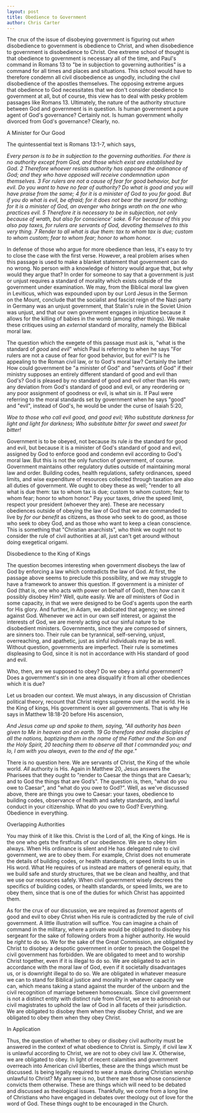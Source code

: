 ```yaml
---
layout: post
title: Obedience to Government
author: Chris Carter
---
```


The crux of the issue of disobeying government is figuring out _when_ disobedience to government is obedience to Christ, and when disobedience to government is disobedience to Christ. One extreme school of thought is that obedience to government is necessary all of the time, and Paul's command in Romans 13 to "be in subjection to governing authorities" is a command for all times and places and situations. This school would have to therefore condemn all civil disobedience as ungodly, including the civil disobedience of the apostles themselves. The opposing extreme argues that obedience to God necessitates that we don't consider obedience to government at all, but of course, this view has to deal with pesky problem passages like Romans 13. Ultimately, the nature of the authority structure between God and government is in question. Is human government a pure agent of God's governance? Certainly not. Is human government wholly divorced from God's governance? Clearly, no.

<p class="title is-5" style="margin: 0 0 0.5em">A Minister for Our Good</p>

The quintessential text is Romans 13:1-7, which says,

_Every person is to be in subjection to the governing authorities. For there is no authority except from God, and those which exist are established by God. 2 Therefore whoever resists authority has opposed the ordinance of God; and they who have opposed will receive condemnation upon themselves. 3 For rulers are not a cause of fear for good behavior, but for evil. Do you want to have no fear of authority? Do what is good and you will have praise from the same; 4 for it is a minister of God to you for good. But if you do what is evil, be afraid; for it does not bear the sword for nothing; for it is a minister of God, an avenger who brings wrath on the one who practices evil. 5 Therefore it is necessary to be in subjection, not only because of wrath, but also for conscience’ sake. 6 For because of this you also pay taxes, for rulers are servants of God, devoting themselves to this very thing. 7 Render to all what is due them: tax to whom tax is due; custom to whom custom; fear to whom fear; honor to whom honor._

In defense of those who argue for more obedience than less, it's easy to try to close the case with the first verse. However, a real problem arises when this passage is used to make a blanket statement that government can do no wrong. No person with a knowledge of history would argue that, but _why_ would they argue that? In order for someone to say that a government is just or unjust requires a standard of morality which exists outside of the government under examination. We may, from the Biblical moral law given in Leviticus, which was expounded upon by our Lord Jesus in the Sermon on the Mount, conclude that the socialist and fascist reign of the Nazi party in Germany was an unjust government, that Stalin's rule in the Soviet Union was unjust, and that our own government engages in injustice because it allows for the killing of babies in the womb (among other things). We make these critiques using an _external_ standard of morality, namely the Biblical moral law.

The question which the exegete of this passage must ask is, "what is the standard of _good_ and _evil_" which Paul is referring to when he says "For rulers are not a cause of fear for good behavior, but for evil"? Is he appealing to the Roman civil law, or to God's moral law? Certainly the latter! How could government be "a minister of God" and "servants of God" if their ministry supposes an entirely different standard of good and evil than God's? God is pleased by no standard of good and evil other than His own; any deviation from God's standard of good and evil, or any reordering or any poor assignment of goodness or evil, is what sin _is_. If Paul were referring to the moral standards set by government when he says "good" and "evil", instead of God's, he would be under the curse of Isaiah 5:20,

_Woe to those who call evil good, and good evil; Who substitute darkness for light and light for darkness; Who substitute bitter for sweet and sweet for bitter!_

Government is to be obeyed, not because its rule _is_ the standard for good and evil, but because it is a minister of God's standard of good and evil, assigned by God to enforce good and condemn evil according to God's moral law. But this is not the only function of government, of course. Government maintains other regulatory duties outside of maintaining moral law and order. Building codes, health regulations, safety ordinances, speed limits, and wise expenditure of resources collected through taxation are also all duties of government. We ought to obey these as well; "render to all what is due them: tax to whom tax is due; custom to whom custom; fear to whom fear; honor to whom honor." Pay your taxes, drive the speed limit, respect your president (whoever they are). These are necessary obediences outside of obeying the law of God that we are commanded to live by _for our benefit_ as citizens, as those who seek to do good, as those who seek to obey God, and as those who want to keep a clean conscience. This is something that "Christian anarchists", who think we ought not to consider the rule of civil authorities at all, just can't get around without doing exegetical origami.

<p class="title is-5" style="margin: 0 0 0.5em">Disobedience to the King of Kings</p>

The question becomes interesting when government disobeys the law of God by enforcing a law which contradicts the law of God. At first, the passage above seems to preclude this possibility, and we may struggle to have a framework to answer this question. If government is a minister of God (that is, one who acts with power on behalf of God), then _how_ can it possibly disobey Him? Well, quite easily. We are _all_ ministers of God in some capacity, in that we were designed to be God's agents upon the earth for His glory. And further, in Adam, we abdicated that agency; we sinned against God. Whenever we act in our own self interest, or against the interests of God, we are merely acting out our sinful nature to be disobedient ministers. Governments, since they are composed of sinners, are sinners too. Their rule can be tyrannical, self-serving, unjust, overreaching, and apathetic, just as sinful individuals may be as well. Without question, governments are imperfect. Their rule is sometimes displeasing to God, since it is not in accordance with His standard of good and evil.

Who, then, are we supposed to obey? Do we obey a sinful government? Does a government's sin in one area disqualify it from all other obediences which it is due?

Let us broaden our context. We must always, in any discussion of Christian political theory, recount that Christ reigns supreme over all the world. He is the King of kings, His government is over all governments. That is why He says in Matthew 18:18-20 before His ascension,

_And Jesus came up and spoke to them, saying, "All authority has been given to Me in heaven and on earth. 19 Go therefore and make disciples of all the nations, baptizing them in the name of the Father and the Son and the Holy Spirit, 20 teaching them to observe all that I commanded you; and lo, I am with you always, even to the end of the age."_

There is no question here. We are servants of Christ, the King of the whole world. _All_ authority is His. Again in Matthew 20, Jesus answers the Pharisees that they ought to "render to Caesar the things that are Caesar’s; and to God the things that are God’s". The question is, then, "what do you owe to Caesar", and "what do you owe to God?". Well, as we've discussed above, there are things you owe to Caesar: your taxes, obedience to building codes, observance of health and safety standards, and lawful conduct in your citizenship. What do you owe to God? Everything. Obedience in everything.

<p class="title is-5" style="margin: 0 0 0.5em">Overlapping Authorities</p>

You may think of it like this. Christ is the Lord of all, the King of kings. He is the one who gets the firstfruits of our obedience. We are to obey Him always. When His ordinance is silent and He has delegated rule to civil government, we are to obey them. For example, Christ does not enumerate the details of building codes, or health standards, or speed limits to us in His word. What He requires of us instead are matters of general equity, that we build safe and sturdy structures, that we be clean and healthy, and that we use our resources safely. When civil government wisely decrees the specifics of building codes, or health standards, or speed limits, we are to obey them, since that is one of the duties for which Christ has appointed them.

As for the crux of our discussion, we are required as _foremost_ agents of good and evil to obey Christ when His rule is contradicted by the rule of civil government. A little illustration will suffice. You can imagine a chain of command in the military, where a private would be obligated to disobey his sergeant for the sake of following orders from a higher authority. He would be _right_ to do so. We for the sake of the Great Commission, are obligated by Christ to disobey a despotic government in order to preach the Gospel the civil government has forbidden. We are obligated to meet and to worship Christ together, even if it is illegal to do so. We are obligated to act in accordance with the moral law of God, even if it societally disadvantages us, or is downright illegal to do so. We are obligated in whatever measure we can to stand for Biblical justice and morality in whatever capacity we can, which means taking a stand against the murder of the unborn and the civil recognition of marriage between homosexuals. Since civil government is not a distinct entity with distinct rule from Christ, we are to admonish our civil magistrates to uphold the law of God in all facets of their jurisdiction. We are obligated to disobey them when they disobey Christ, and we are obligated to obey them when they obey Christ.

<p class="title is-5" style="margin: 0 0 0.5em">In Application</p>

Thus, the question of whether to obey or disobey civil authority must be answered in the context of what obedience to Christ is. Simply, if civil law X is unlawful according to Christ, we are not to obey civil law X. Otherwise, we are obligated to obey. In light of recent calamities and government overreach into American civil liberties, these are the things which must be discussed. Is being legally required to wear a mask during Christian worship unlawful to Christ? My answer is no, but there are those whose conscience convicts them otherwise. These are things which will need to be debated and discussed as theological issues. Thankfully, we come from a long line of Christians who have engaged in debates over theology out of love for the word of God. These things ought to be encouraged in the Church. 
